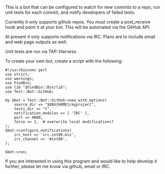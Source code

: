 This is a bot that can be configured to watch for new commits to a
repo, run unit tests for each commit, and notify developers of failed
tests.

Currently it only supports github repos. You must create a
post_receive hook and point it at your bot. This will be automated via
the GitHub API.

At present it only supports notifications via IRC. Plans are to
include email and web page outputs as well.

Unit tests are run via TAP::Harness.


To create your own bot, create a script with the following:

```
#!/usr/bin/env perl
use strict;
use warnings;
use FindBin;
use lib "$FindBin::Bin/lib";
use Test::Bot::GitHub;

my $bot = Test::Bot::GitHub->new_with_options(
    source_dir => "$ENV{HOME}/myproject",
    tests_dir => "t",
    notification_modules => [ 'IRC' ],
    port => 4000,
    force => 1,  # overwrite local modifications?
);
$bot->configure_notifications(
    irc_host => 'irc.int80.biz',
    irc_channel => '#int80',
);

$bot->run;
```


If you are interested in using this program and would like to help
develop it further, please let me know via github, email or IRC.

